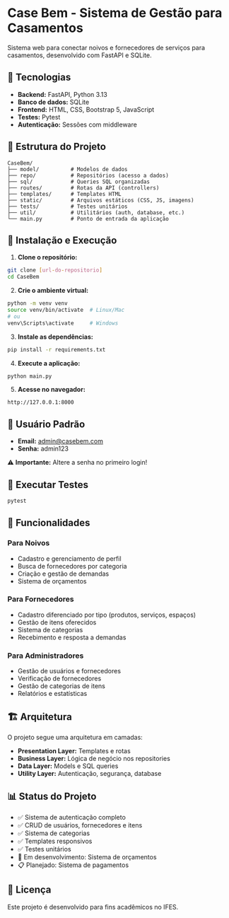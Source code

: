 # Case Bem - Sistema de Gestão para Casamentos

Sistema web para conectar noivos e fornecedores de serviços para casamentos, desenvolvido com FastAPI e SQLite.

## 🚀 Tecnologias

- **Backend:** FastAPI, Python 3.13
- **Banco de dados:** SQLite
- **Frontend:** HTML, CSS, Bootstrap 5, JavaScript
- **Testes:** Pytest
- **Autenticação:** Sessões com middleware

## 📁 Estrutura do Projeto

```
CaseBem/
├── model/          # Modelos de dados
├── repo/           # Repositórios (acesso a dados)
├── sql/            # Queries SQL organizadas
├── routes/         # Rotas da API (controllers)
├── templates/      # Templates HTML
├── static/         # Arquivos estáticos (CSS, JS, imagens)
├── tests/          # Testes unitários
├── util/           # Utilitários (auth, database, etc.)
└── main.py         # Ponto de entrada da aplicação
```

## 🔧 Instalação e Execução

1. **Clone o repositório:**
```bash
git clone [url-do-repositorio]
cd CaseBem
```

2. **Crie o ambiente virtual:**
```bash
python -m venv venv
source venv/bin/activate  # Linux/Mac
# ou
venv\Scripts\activate     # Windows
```

3. **Instale as dependências:**
```bash
pip install -r requirements.txt
```

4. **Execute a aplicação:**
```bash
python main.py
```

5. **Acesse no navegador:**
```
http://127.0.0.1:8000
```

## 👤 Usuário Padrão

- **Email:** admin@casebem.com
- **Senha:** admin123

⚠️ **Importante:** Altere a senha no primeiro login!

## 🧪 Executar Testes

```bash
pytest
```

## 📝 Funcionalidades

### Para Noivos
- Cadastro e gerenciamento de perfil
- Busca de fornecedores por categoria
- Criação e gestão de demandas
- Sistema de orçamentos

### Para Fornecedores
- Cadastro diferenciado por tipo (produtos, serviços, espaços)
- Gestão de itens oferecidos
- Sistema de categorias
- Recebimento e resposta a demandas

### Para Administradores
- Gestão de usuários e fornecedores
- Verificação de fornecedores
- Gestão de categorias de itens
- Relatórios e estatísticas

## 🏗️ Arquitetura

O projeto segue uma arquitetura em camadas:

- **Presentation Layer:** Templates e rotas
- **Business Layer:** Lógica de negócio nos repositories
- **Data Layer:** Models e SQL queries
- **Utility Layer:** Autenticação, segurança, database

## 📊 Status do Projeto

- ✅ Sistema de autenticação completo
- ✅ CRUD de usuários, fornecedores e itens
- ✅ Sistema de categorias
- ✅ Templates responsivos
- ✅ Testes unitários
- 🔄 Em desenvolvimento: Sistema de orçamentos
- 📋 Planejado: Sistema de pagamentos

## 📄 Licença

Este projeto é desenvolvido para fins acadêmicos no IFES.
